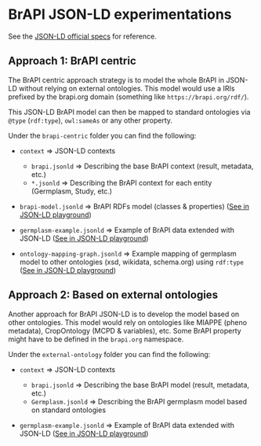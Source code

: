 # BrAPI JSON-LD experimentations

See the [JSON-LD official specs](https://www.w3.org/TR/json-ld/) for reference.

## Approach 1: BrAPI centric

The BrAPI centric approach strategy is to model the whole BrAPI in JSON-LD without relying on external ontologies. This model would use a IRIs prefixed by the brapi.org domain (something like `https://brapi.org/rdf/`).

This JSON-LD BrAPI model can then be mapped to standard ontologies via `@type` (`rdf:type`), `owl:sameAs` or any other property.

Under the `brapi-centric` folder you can find the following:

- `context` => JSON-LD contexts
  - `brapi.jsonld` => Describing the base BrAPI context (result, metadata, etc.)
  - `*.jsonld` => Describing the BrAPI context for each entity (Germplasm, Study, etc.)

- `brapi-model.jsonld` => BrAPI RDFs model (classes & properties) ([See in JSON-LD playground](https://json-ld.org/playground/#startTab=tab-expanded&json-ld=https%3A%2F%2Fraw.githubusercontent.com%2Fplantbreeding%2FBrAPI-jsonld%2Fmaster%2Fbrapi-centric%2Fbrapi-model.jsonld))

- `germplasm-example.jsonld` => Example of BrAPI data extended with JSON-LD ([See in JSON-LD playground](https://json-ld.org/playground/#startTab=tab-expanded&json-ld=https%3A%2F%2Fraw.githubusercontent.com%2Fplantbreeding%2FBrAPI-jsonld%2Fmaster%2Fbrapi-centric%2Fgermplasm-example.jsonld))

- `ontology-mapping-graph.jsonld` => Example mapping of germplasm model to other ontologies (xsd, wikidata, schema.org) using `rdf:type` ([See in JSON-LD playground](https://json-ld.org/playground/#startTab=tab-expanded&json-ld=https%3A%2F%2Fraw.githubusercontent.com%2Fplantbreeding%2FBrAPI-jsonld%2Fmaster%2Fbrapi-centric%2Fontology-mapping-graph.jsonld))

## Approach 2: Based on external ontologies

Another approach for BrAPI JSON-LD is to develop the model based on other ontologies. This model would rely on ontologies like MIAPPE (pheno metadata), CropOntology (MCPD & variables), etc. Some BrAPI property might have to be defined in the `brapi.org` namespace.

Under the `external-ontology` folder you can find the following:

- `context` => JSON-LD contexts
  - `brapi.jsonld` => Describing the base BrAPI model (result, metadata, etc.)
  - `Germplasm.jsonld` => Describing the BrAPI germplasm model based on standard ontologies

- `germplasm-example.jsonld` => Example of BrAPI data extended with JSON-LD ([See in JSON-LD playground](https://json-ld.org/playground/#startTab=tab-expanded&json-ld=https%3A%2F%2Fraw.githubusercontent.com%2Fplantbreeding%2FBrAPI-jsonld%2Fmaster%2Fexternal-ontology%2Fgermplasm-example.jsonld))
